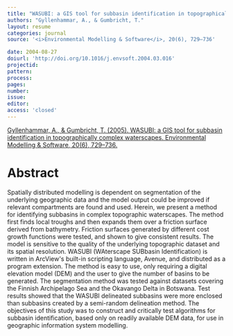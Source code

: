 ```yaml
---
title: "WASUBI: a GIS tool for subbasin identification in topographically complex waterscapes."
authors: "Gyllenhammar, A., & Gumbricht, T."
layout: resume
categories: journal
source: '<i>Environmental Modelling & Software</i>, 20(6), 729–736'

date: 2004-08-27
doiurl: 'http://doi.org/10.1016/j.envsoft.2004.03.016'
projectid:
pattern:
process:
pages:
number:
issue:
editor:
access: 'closed'
---
```


[Gyllenhammar, A., & Gumbricht, T. (2005). WASUBI: a GIS tool for subbasin identification in topographically complex waterscapes. Environmental Modelling & Software, 20(6), 729–736.](http://doi.org/10.1016/j.envsoft.2004.03.016)

<h1 class='foot-description'>Abstract</h1>

Spatially distributed modelling is dependent on segmentation of the underlying geographic data and the model output could be improved if relevant compartments are found and used. Herein, we present a method for identifying subbasins in complex topographic waterscapes. The method first finds local troughs and then expands them over a friction surface derived from bathymetry. Friction surfaces generated by different cost growth functions were tested, and shown to give consistent results. The model is sensitive to the quality of the underlying topographic dataset and its spatial resolution. WASUBI (WAterscape SUBbasin Identification) is written in ArcView's built-in scripting language, Avenue, and distributed as a program extension. The method is easy to use, only requiring a digital elevation model (DEM) and the user to give the number of basins to be generated. The segmentation method was tested against datasets covering the Finnish Archipelago Sea and the Okavango Delta in Botswana. Test results showed that the WASUBI delineated subbasins were more enclosed than subbasins created by a semi-random delineation method. The objectives of this study was to construct and critically test algorithms for subbasin identification, based only on readily available DEM data, for use in geographic information system modelling.
